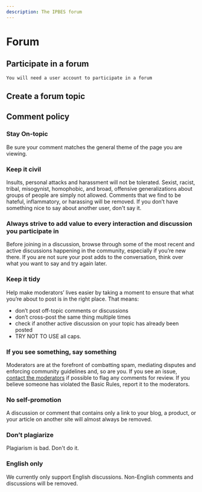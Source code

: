 ```yaml
---
description: The IPBES forum
---
```


# Forum

## Participate in a forum

`You will need a user account to participate in a forum`

## Create a forum topic

## Comment policy

### **Stay On-topic**

Be sure your comment matches the general theme of the page you are viewing.

### **Keep it civil**

Insults, personal attacks and harassment will not be tolerated. Sexist, racist, tribal, misogynist, homophobic, and broad, offensive generalizations about groups of people are simply not allowed. Comments that we find to be hateful, inflammatory, or harassing will be removed. If you don’t have something nice to say about another user, don't say it.

### **Always strive to add value to every interaction and discussion you participate in**

Before joining in a discussion, browse through some of the most recent and active discussions happening in the community, especially if you’re new there. If you are not sure your post adds to the conversation, think over what you want to say and try again later.

### **Keep it tidy**

Help make moderators’ lives easier by taking a moment to ensure that what you’re about to post is in the right place. That means:

* don’t post off-topic comments or discussions
* don’t cross-post the same thing multiple times
* check if another active discussion on your topic has already been posted
* TRY NOT TO USE all caps.

### **If you see something, say something**

Moderators are at the forefront of combatting spam, mediating disputes and enforcing community guidelines and, so are you. If you see an issue, [contact the moderators](mailto:registration@ipbes.net?subject=Forum%20moderation%20needed) if possible to flag any comments for review. If you believe someone has violated the Basic Rules, report it to the moderators.

### **No self-promotion**

A discussion or comment that contains only a link to your blog, a product, or your article on another site will almost always be removed.

### **Don’t plagiarize**

Plagiarism is bad. Don't do it.

### **English only**

We currently only support English discussions. Non-English comments and discussions will be removed.
